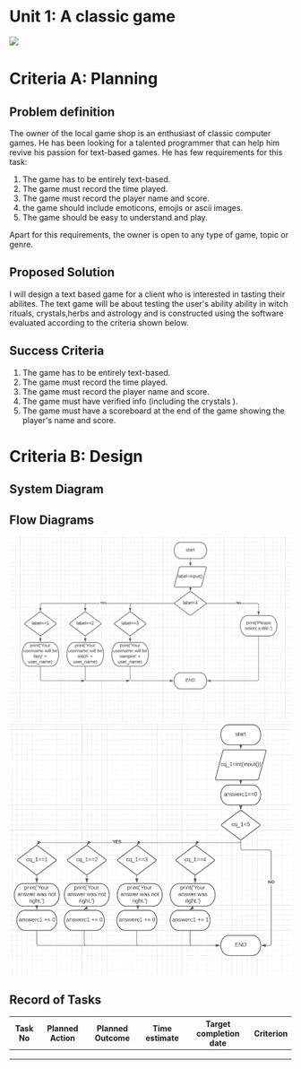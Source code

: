# Unit 1: A classic game 
![](game.gif)

# Criteria A: Planning

## Problem definition

The owner of the local game shop is an enthusiast of classic computer games. He has been looking for a talented programmer that can help him revive his passion for text-based games. He has few requirements for this task:

1. The game has to be entirely text-based.
2. The game must record the time played.
3. The game must record the player name and score.
4. the game should include emoticons, emojis or ascii images.
5. The game should be easy to understand and play.


Apart for this requirements, the owner is open to any type of game, topic or genre.

## Proposed Solution

I will design a text based game for a client who is interested in tasting their abilites. The text game will be about testing the user's ability ability in witch rituals, crystals,herbs and astrology and is constructed using the software evaluated according to the criteria shown below.


## Success Criteria
1. The game has to be entirely text-based.
2. The game must record the time played.
3. The game must record the player name and score.
4. The game must have verified info (including the crystals ).
5. The game must have a scoreboard at the end of the game showing the player's name and score.



# Criteria B: Design

## System Diagram

## Flow Diagrams
![](flow_chart1.PNG)
![](flow_chart2.PNG)
## Record of Tasks
| Task No | Planned Action | Planned Outcome | Time estimate | Target completion date | Criterion |
|---------|----------------|-----------------|---------------|------------------------|-----------|
|         |                |                 |               |                        |           |
|         |                |                 |               |                        |           |
|         |                |                 |               |                        |           |

